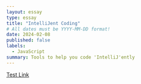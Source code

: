 ```yaml
---
layout: essay
type: essay
title: "IntelliJent Coding"
# All dates must be YYYY-MM-DD format!
date: 2024-02-08
published: false
labels:
  - JavaScript
summary: Tools to help you code 'IntelliJ'ently
---
```


<a href="https://en.wikipedia.org/wiki/Tim_Berners-Lee">Test Link</a>
